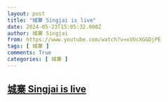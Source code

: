 ```yaml
---
layout: post
title: "城寨 Singjai is live"
date: 2024-05-23T15:05:32.000Z
author: 城寨 Singjai
from: https://www.youtube.com/watch?v=xVUcXGGDjPE
tags: [ 城寨 ]
comments: True
categories: [ 城寨 ]
---
```

<!--1716476732000-->
[城寨 Singjai is live](https://www.youtube.com/watch?v=xVUcXGGDjPE)
------

<div>

</div>
